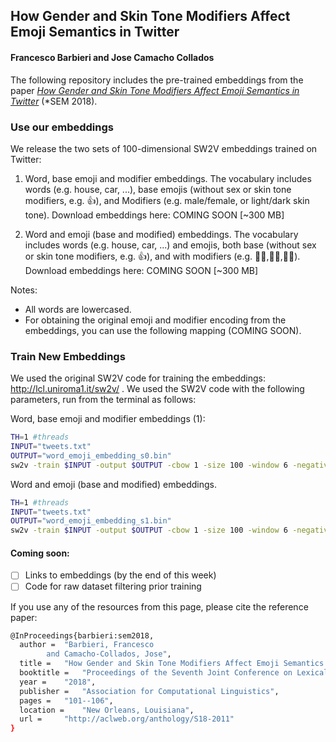 ## How Gender and Skin Tone Modifiers Affect Emoji Semantics in Twitter 
#### Francesco Barbieri and Jose Camacho Collados

The following repository includes the pre-trained embeddings from the paper *[How Gender and Skin Tone Modifiers Affect Emoji Semantics in Twitter](http://aclweb.org/anthology/S18-2011)*  (*SEM 2018).

### Use our embeddings

We release the two sets of 100-dimensional SW2V embeddings trained on Twitter:

1. Word, base emoji and modifier embeddings.
 The vocabulary includes words (e.g. house, car, ...), base emojis (without sex or skin tone modifiers, e.g. 👍), and Modifiers (e.g. male/female, or light/dark skin tone). Download embeddings here: COMING SOON [~300 MB]

2. Word and emoji (base and modified) embeddings.
The vocabulary includes words (e.g. house, car, ...) and emojis, both base (without sex or skin tone modifiers, e.g. 👍), and with modifiers (e.g.  👍🏻,👍🏽,👍🏿). Download embeddings here: COMING SOON [~300 MB]

Notes:
- All words are lowercased.
- For obtaining the original emoji and modifier encoding from the embeddings, you can use the following mapping (COMING SOON).

### Train New Embeddings

We used the original SW2V code for training the embeddings: http://lcl.uniroma1.it/sw2v/ . We used the SW2V code with the following parameters, run from the terminal as follows:

Word, base emoji and modifier embeddings (1): 
```bash
TH=1 #threads
INPUT="tweets.txt"
OUTPUT="word_emoji_embedding_s0.bin"
sw2v -train $INPUT -output $OUTPUT -cbow 1 -size 100 -window 6 -negative 0 -hs 1 -threads $TH -binary 1 -iter 5 -update 0 -senses 0 -synsets_input 1 -synsets_target 1
```

Word and emoji (base and modified) embeddings.
```bash
TH=1 #threads
INPUT="tweets.txt"
OUTPUT="word_emoji_embedding_s1.bin"
sw2v -train $INPUT -output $OUTPUT -cbow 1 -size 100 -window 6 -negative 0 -hs 1 -threads $TH -binary 1 -iter 5 -update 0 -senses 1 -synsets_input 1 -synsets_target 1
```

#### Coming soon:
- [ ] Links to embeddings (by the end of this week)
- [ ] Code for raw dataset filtering prior training

If you use any of the resources from this page, please cite the reference paper:
```bash
@InProceedings{barbieri:sem2018,
  author = 	"Barbieri, Francesco
		and Camacho-Collados, Jose",
  title = 	"How Gender and Skin Tone Modifiers Affect Emoji Semantics in Twitter",
  booktitle = 	"Proceedings of the Seventh Joint Conference on Lexical and Computational Semantics",
  year = 	"2018",
  publisher = 	"Association for Computational Linguistics",
  pages = 	"101--106",
  location = 	"New Orleans, Louisiana",
  url = 	"http://aclweb.org/anthology/S18-2011"
}

```
